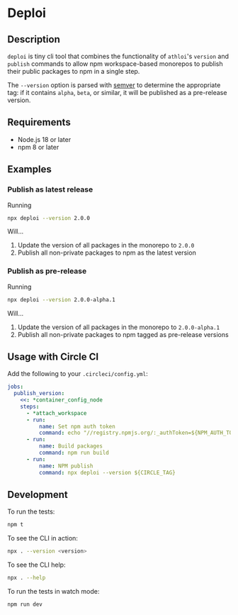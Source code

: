 # Deploi

## Description

`deploi` is tiny cli tool that combines the functionality of `athloi`'s `version` and `publish` commands to allow npm workspace-based monorepos to publish their public packages to npm in a single step.

The `--version` option is parsed with [semver](https://github.com/npm/node-semver) to determine the appropriate tag: if it contains `alpha`, `beta`, or similar, it will be published as a pre-release version.

## Requirements

- Node.js 18 or later
- npm 8 or later

## Examples

### Publish as latest release

Running

```sh
npx deploi --version 2.0.0
```

Will...

1. Update the version of all packages in the monorepo to `2.0.0`
2. Publish all non-private packages to npm as the latest version

### Publish as pre-release

Running

```sh
npx deploi --version 2.0.0-alpha.1
```

Will...

1. Update the version of all packages in the monorepo to `2.0.0-alpha.1`
2. Publish all non-private packages to npm tagged as pre-release versions

## Usage with Circle CI

Add the following to your `.circleci/config.yml`:

```yaml
jobs:
  publish_version:
    <<: *container_config_node
    steps:
      - *attach_workspace
      - run:
          name: Set npm auth token
          command: echo "//registry.npmjs.org/:_authToken=${NPM_AUTH_TOKEN}" > ${HOME}/.npmrc
      - run:
          name: Build packages
          command: npm run build
      - run:
          name: NPM publish
          command: npx deploi --version ${CIRCLE_TAG}
```

## Development

To run the tests:

```sh
npm t
```

To see the CLI in action:

```sh
npx . --version <version>
```

To see the CLI help:

```sh
npx . --help
```

To run the tests in watch mode:

```sh
npm run dev
```
